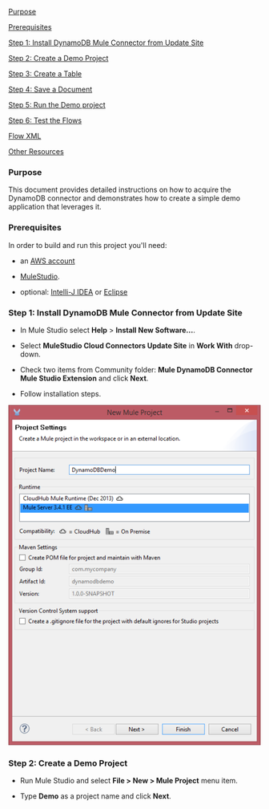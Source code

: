 [Purpose](#purpose)

[Prerequisites](#prerequisites)

[Step 1: Install DynamoDB Mule Connector from Update Site](#step-2-install-mule-box-connector-from-update-site)

[Step 2: Create a Demo Project](#step3)

[Step 3: Create a Table](#step4)

[Step 4: Save a Document](#step5)

[Step 5: Run the Demo project](#step6)

[Step 6: Test the Flows](#step7)

[Flow XML](#flowXML)

[Other Resources](#other)





### Purpose



This document provides detailed instructions on how to acquire the DynamoDB connector and demonstrates how to create a simple demo application that leverages it.



### Prerequisites



In order to build and run this project you'll need:



* an [AWS account](http://aws.amazon.com/)

* [MuleStudio](http://www.mulesoft.org/download-mule-esb-community-edition).

* optional: [Intelli-J IDEA](http://www.jetbrains.com/idea/download/) or [Eclipse](http://www.eclipse.org/downloads/)






### Step 1: Install DynamoDB Mule Connector from Update Site



*    In Mule Studio select **Help** \> **Install New Software...**.

*    Select **MuleStudio Cloud Connectors Update Site** in **Work With** drop-down.

*    Check two items from Community folder: **Mule DynamoDB Connector Mule Studio Extension** and click **Next**.

*    Follow installation steps.



![Install Mule Box Connector from update Site](images/Step2-1.png)





### Step 2: Create a Demo Project



*    Run Mule Studio and select **File \> New \> Mule Project** menu item.

*    Type **Demo** as a project name and click **Next**.